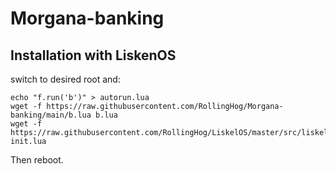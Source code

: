 # Morgana-banking
 
## Installation with LiskenOS
 switch to desired root and:
```
echo "f.run('b')" > autorun.lua
wget -f https://raw.githubusercontent.com/RollingHog/Morgana-banking/main/b.lua b.lua
wget -f https://raw.githubusercontent.com/RollingHog/LiskelOS/master/src/liskel2c.lua init.lua

```
Then reboot.
